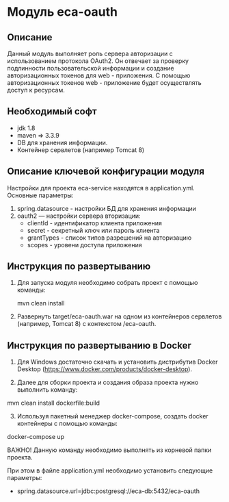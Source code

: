 Модуль eca-oauth
========================================

Описание
----------------------------------------
Данный модуль выполняет роль сервера авторизации c использованием протокола OAuth2.
Он отвечает за проверку подлинности пользовательской информации и создание авторизационных токенов
для web - приложения. С помощью авторизационных токенов web - приложение будет осуществлять доступ к ресурсам.

Необходимый софт
----------------------------------------
* jdk 1.8
* maven => 3.3.9
* DB для хранения информации.
* Контейнер сервлетов (например Tomcat 8)

Описание ключевой конфигурации модуля
----------------------------------------
Настройки для проекта eca-service находятся в application.yml. Основные параметры:
1) spring.datasource - настройки БД для хранения информации
2) oauth2 — настройки сервера вторизации:
   * clientId - идентификатор клиента приложения
   * secret - секретный ключ или пароль клиента
   * grantTypes - список типов разрешений на авторизацию
   * scopes - уровени доступа приложения

Инструкция по развертыванию
----------------------------------------

1. Для запуска модуля необходимо собрать проект с помощью команды:
    
   mvn clean install
    
2. Развернуть target/eca-oauth.war на одном из контейнеров сервлетов (например, Tomcat 8) с контекстом /eca-oauth.

Инструкция по развертыванию в Docker
-------------------------------------------------------

1. Для Windows достаточно скачать и установить дистрибутив Docker Desktop (https://www.docker.com/products/docker-desktop).

2. Далее для сборки проекта и создания образа проекта нужно выполнить команду:

mvn clean install dockerfile:build

3. Используя пакетный менеджер docker-compose, создать docker контейнеры с помощью команды:

docker-compose up

ВАЖНО! Данную команду необходимо выполнять из корневой папки проекта.

При этом в файле application.yml необходимо установить следующие параметры:

* spring.datasource.url=jdbc:postgresql://eca-db:5432/eca-oauth